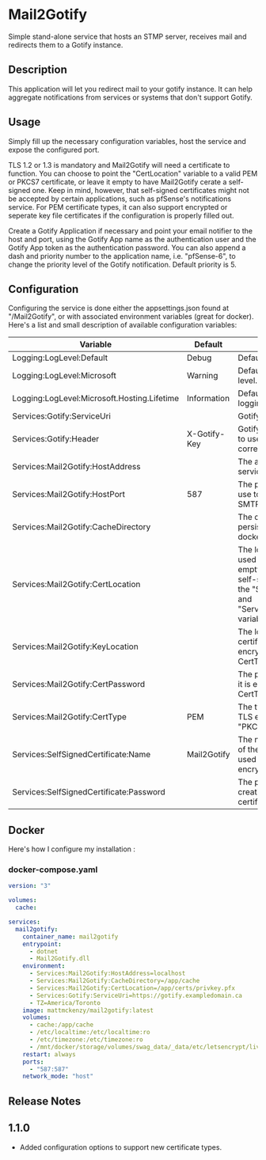 # Mail2Gotify

Simple stand-alone service that hosts an STMP server, receives mail and redirects them to a Gotify instance.


## Description

This application will let you redirect mail to your gotify instance. It can help aggregate notifications from services or systems that don't support Gotify.


## Usage


Simply fill up the necessary configuration variables, host the service and expose the configured port. 

TLS 1.2 or 1.3 is mandatory and Mail2Gotify will need a certificate to function. You can choose to point the "CertLocation" variable to a valid PEM or PKCS7 certificate, or leave it empty to have Mail2Gotify cerate a self-signed one. Keep in mind, however, that self-signed certificates might not be accepted by certain applications, such as pfSense's notifications service. For PEM certificate types, it can also support encrypted or seperate key file certificates if the configuration is properly filled out. 

Create a Gotify Application if necessary and point your email notifier to the host and port, using the Gotify App name as the authentication user and the Gotify App token as the authentication password. You can also append a dash and priority number to the application name, i.e. "pfSense-6", to change the priority level of the Gotify notification. Default priority is 5.

## <a id="configuration-1">Configuration</a>

Configuring the service is done either the appsettings.json found at "/Mail2Gotify", or with associated environment variables (great for docker). Here's a list and small description of available configuration variables:

Variable | Default | Description|
---|---|---
Logging:LogLevel:Default | Debug | Default .NET logging level.
Logging:LogLevel:Microsoft | Warning | Default .NET Microsoft logging level.
Logging:LogLevel:Microsoft.Hosting.Lifetime | Information |  Default .NET Microsoft Hosting logging level.
Services:Gotify:ServiceUri | | Gotify's service uri.
Services:Gotify:Header | X-Gotify-Key | Gotify's authentication header to use (the default is typically correct).
Services:Mail2Gotify:HostAddress | | The address on which this service resides.
Services:Mail2Gotify:HostPort | 587 | The port that this service will use to receive mail through SMTP.
Services:Mail2Gotify:CacheDirectory | | The directory to use for persistent caaching (bind with docker for permanency).
Services:Mail2Gotify:CertLocation | | The location for the certificate used for TLS encryption. If left empty, Mail2Gotify will create a self-signed certificate using the "Services:Certificate:Name" and "Services:Certificate:Password" variables shown below.
Services:Mail2Gotify:KeyLocation | | The location of the PEM key file certificate used for TLS encryption. Only used when CertType is "PEM".
Services:Mail2Gotify:CertPassword | | The password of the PEM file if it is encrypted. Only used when CertType is "PEM".
Services:Mail2Gotify:CertType | PEM | The type pf certificate used for TLS encryption. Either "PEM" or "PKCS7".
Services:SelfSignedCertificate:Name | Mail2Gotify | The name used for the creation of the self-signed certificate used for the SMTP server's TLS encryption.
Services:SelfSignedCertificate:Password |  | The password used for the creation of the self-signed certificate.


## Docker

Here's how I configure my installation :

### docker-compose.yaml
```yaml
version: "3"

volumes:
  cache:

services:
  mail2gotify:
    container_name: mail2gotify
    entrypoint:
      - dotnet
      - Mail2Gotify.dll
    environment:
      - Services:Mail2Gotify:HostAddress=localhost
      - Services:Mail2Gotify:CacheDirectory=/app/cache
      - Services:Mail2Gotify:CertLocation=/app/certs/privkey.pfx
      - Services:Gotify:ServiceUri=https://gotify.exampledomain.ca
      - TZ=America/Toronto
    image: mattmckenzy/mail2gotify:latest
    volumes:
      - cache:/app/cache
      - /etc/localtime:/etc/localtime:ro
      - /etc/timezone:/etc/timezone:ro
      - /mnt/docker/storage/volumes/swag_data/_data/etc/letsencrypt/live/exampledomain.ca:/app/certs
    restart: always
    ports:
      - "587:587"
    network_mode: "host"
```

## Release Notes

## 1.1.0

- Added configuration options to support new certificate types.
